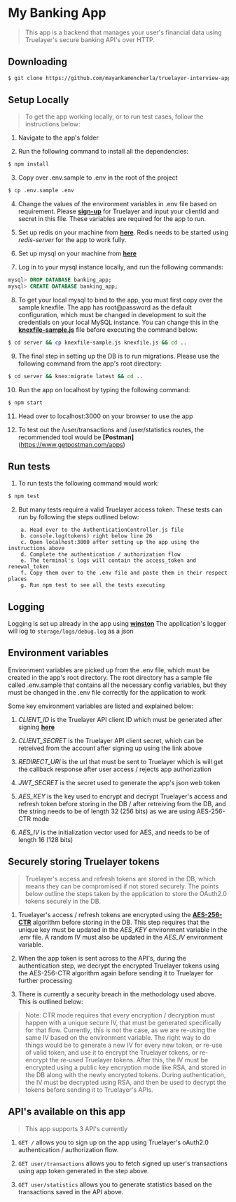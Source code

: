 # My Banking App
> This app is a backend that manages your user's financial data using Truelayer's
secure banking API's over HTTP.

## Downloading
```bash
$ git clone https://github.com/mayankamencherla/truelayer-interview-app.git
```

## Setup Locally
> To get the app working locally, or to run test cases, follow the instructions below:

1. Navigate to the app's folder

2. Run the following command to install all the dependencies:
```bash
$ npm install
```

3. Copy over .env.sample to .env in the root of the project
```bash
$ cp .env.sample .env
```

4. Change the values of the environment variables in .env file based on requirement. Please **[sign-up](https://console.truelayer.com/?auto=signup)** for Truelayer and input your clientId and secret in this file. These variables are required for the app to run.

5. Set up redis on your machine from **[here](https://redis.io/topics/quickstart)**. Redis needs to be started using *redis-server* for the app to work fully.

6. Set up mysql on your machine from **[here](https://dev.mysql.com/doc/mysql-getting-started/en/)**

7. Log in to your mysql instance locally, and run the following commands:
```sql
mysql> DROP DATABASE banking_app;
mysql> CREATE DATABASE banking_app;
```

8. To get your local mysql to bind to the app, you must first copy over the sample knexfile. The app has root@password as the default configuration, which must be changed in development to suit the credentials on your local MySQL instance. You can change this in the **[knexfile-sample.js](http://knexjs.org/#knexfile)** file before executing the command below:
```bash
$ cd server && cp knexfile-sample.js knexfile.js && cd ..
```

9. The final step in setting up the DB is to run migrations. Please use the following command from the app's root directory:
```bash
$ cd server && knex:migrate latest && cd ..
```

10. Run the app on localhost by typing the following command:
```bash
$ npm start
```

11. Head over to localhost:3000 on your browser to use the app

12. To test out the /user/transactions and /user/statistics routes, the recommended tool would be **[Postman]**(https://www.getpostman.com/apps)

## Run tests
1. To run tests the following command would work:
```bash
$ npm test
```
2. But many tests require a valid Truelayer access token. These tests can run by following the steps outlined below:
```
    a. Head over to the AuthenticationController.js file
    b. console.log(tokens) right below line 26
    c. Open localhost:3000 after setting up the app using the instructions above
    d. Complete the authentication / authorization flow
    e. The terminal's logs will contain the access_token and renewal_token
    f. Copy them over to the .env file and paste them in their respect places
    g. Run npm test to see all the tests executing
```

## Logging
Logging is set up already in the app using **[winston](https://www.github.com/winstonjs/winston)**
The application's logger will log to `storage/logs/debug.log` as a json

## Environment variables
Environment variables are picked up from the .env file, which must be created in the app's root directory. The root directory has a sample file called .env.sample that contains all the necessary config variables, but they must be changed in the .env file correctly for the application to work

Some key environment variables are listed and explained below:

1. *CLIENT_ID* is the Truelayer API client ID which must be generated after signing **[here](https://console.truelayer.com/)**

2. *CLIENT_SECRET* is the Truelayer API client secret, which can be retreived from the account after signing up using the link above

3. *REDIRECT_URI* is the url that must be sent to Truelayer which is will get the callback response after user access / rejects app authorization

4. *JWT_SECRET* is the secret used to generate the app's json web token

5. *AES_KEY* is the key used to encrypt and decrypt Truelayer's access and refresh token before storing in the DB / after retreiving from the DB, and the string needs to be of length 32 (256 bits) as we are using AES-256-CTR mode

6. *AES_IV* is the initialization vector used for AES, and needs to be of length 16 (128 bits)

## Securely storing Truelayer tokens
> Truelayer's access and refresh tokens are stored in the DB, which means they can be compromised if not stored securely. The points below outline the steps taken by the application to store the OAuth2.0 tokens securely in the DB.

1. Truelayer's access / refresh tokens are encrypted using the **[AES-256-CTR](http://web.cs.ucdavis.edu/~rogaway/papers/modes.pdf)** algorithm before storing in the DB. This step requires that the unique key must be updated in the *AES_KEY* environment variable in the .env file. A random IV must also be updated in the *AES_IV* environment variable.

2. When the app token is sent across to the API's, during the authentication step, we decrypt the encrypted Truelayer tokens using the AES-256-CTR algorithm again before sending it to Truelayer for further processing

3. There is currently a security breach in the methodology used above. This is outlined below:
> Note: CTR mode requires that every encryption / decryption must happen with a unique secure IV, that must be generated specifically for that flow. Currently, this is not the case, as we are re-using the same IV based on the environment variable. The right way to do things would be to generate a new IV for every new token, or re-use of valid token, and use it to encrypt the Truelayer tokens, or re-encrypt the re-used Truelayer tokens. After this, the IV must be encrypted using a public key encryption mode like RSA, and stored in the DB along with the newly encrypted tokens. During authentication, the IV must be decrypted using RSA, and then be used to decrypt the tokens before sending it to Truelayer's APIs.

## API's available on this app
> This app supports 3 API's currently

1. `GET /` allows you to sign up on the app using Truelayer's oAuth2.0 authentication / authorization flow.

2. `GET user/transactions` allows you to fetch signed up user's transactions using app token generated in the step above.

3. `GET user/statistics` allows you to generate statistics based on the transactions saved in the API above.
